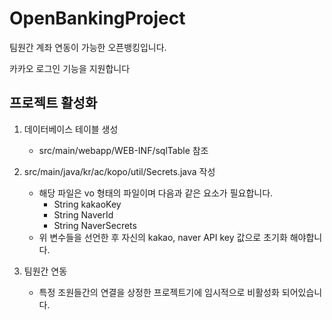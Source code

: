 # OpenBankingProject

팀원간 계좌 연동이 가능한 오픈뱅킹입니다.

카카오 로그인 기능을 지원합니다




## 프로젝트 활성화
1. 데이터베이스 테이블 생성
   - src/main/webapp/WEB-INF/sqlTable 참조
    
2. src/main/java/kr/ac/kopo/util/Secrets.java 작성
   - 해당 파일은 vo 형태의 파일이며 다음과 같은 요소가 필요합니다.
      - String kakaoKey
      - String NaverId
      - String NaverSecrets
   - 위 변수들을 선언한 후 자신의 kakao, naver API key 값으로 초기화 해야합니다.

3. 팀원간 연동
   - 특정 조원들간의 연결을 상정한 프로젝트기에 임시적으로 비활성화 되어있습니다.
